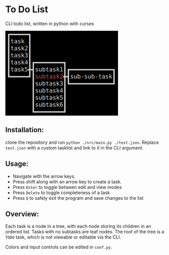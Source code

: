 # To Do List
CLI todo list, written in python with curses

![alt-image](./sample.png)

## Installation:

clone the repository and run `python ./src/main.py ./test.json`. Replace `test.json` with a custom tasklist and link to it in the CLI argument.



## Usage:

- Navigate with the arrow keys.
- Press shift along with an arrow key to create a task.
- Press `Enter` to toggle between edit and view modes
- Press `Delete` to toggle completeness of a task
- Press `Q` to safely exit the program and save changes to the list

## Overview:

Each task is a node in a tree, with each node storing its children in an ordered list. Tasks with no subtasks are leaf nodes. The root of the tree is a `TODO` task, which is not viewable or editable via the CLI.

Colors and input controls can be edited in `conf.py`.







